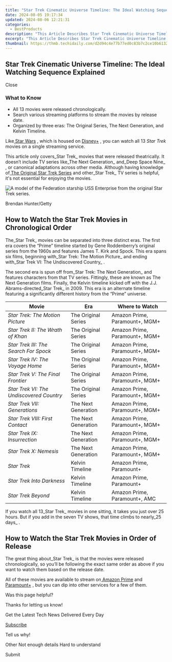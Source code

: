 ```yaml
---
title: "Star Trek Cinematic Universe Timeline: The Ideal Watching Sequence Explained"
date: 2024-08-05 19:17:34
updated: 2024-08-06 12:21:31
categories:
  - BestProducts
description: "This Article Describes Star Trek Cinematic Universe Timeline: The Ideal Watching Sequence Explained"
excerpt: "This Article Describes Star Trek Cinematic Universe Timeline: The Ideal Watching Sequence Explained"
thumbnail: https://thmb.techidaily.com/d2d94c4e77b77ed0c83b7c2ce10b6132329d863043aff159270d3e923d41f323.jpg
---
```


## Star Trek Cinematic Universe Timeline: The Ideal Watching Sequence Explained

Close 

###  What to Know

* All 13 movies were released chronologically.
* Search various streaming platforms to stream the movies by release date.
* Organized by three eras: The Original Series, The Next Generation, and Kelvin Timeline.

 Like[ Star Wars](https://www.lifewire.com/watch-star-wars-movies-in-order-online-5077382) , which is housed on [ Disney+](https://www.lifewire.com/how-to-stream-on-disney-4687015) , you can watch all 13 _Star Trek_ movies on a single streaming service.

 This article only covers_Star Trek_ movies that were released theatrically. It doesn’t include TV series like_The Next Generation_ and_Deep Space Nine_ , or canonical adaptations across other media. Although having knowledge of[ The Original Star Trek Series](https://www.imdb.com/title/tt0060028/) and other_Star Trek_ TV series is helpful, it's not essential for enjoying the movies.

![A model of the Federation starship USS Enterprise from the original Star Trek series. ](https://www.lifewire.com/thmb/IU1LF3WQBM47z_JoXwND7DJey6g=/1500x0/filters:no_upscale():max_bytes(150000):strip_icc():format(webp)/star-trek-uss-enterprise-59cd65818b3f497499a24681f77ae2da.jpg) 

Brendan Hunter/Getty

##  How to Watch the Star Trek Movies in Chronological Order 

 The_Star Trek_ movies can be separated into three distinct eras. The first era covers the “Prime” timeline started by Gene Roddenberry’s original series from the 1960s and features James T. Kirk and Spock. This era spans six films, beginning with_Star Trek: The Motion Picture_ and ending with_Star Trek VI: The Undiscovered Country_ .

 The second era is spun off from_Star Trek: The Next Generation_ and features characters from that TV series. Fittingly, these are known as The Next Generation films. Finally, the Kelvin timeline kicked off with the J.J. Abrams-directed_Star Trek_ in 2009\. This era is an alternate timeline featuring a significantly different history from the “Prime” universe.

| **Movie**                                | **Era**             | **Where to Watch**             |
| ---------------------------------------- | ------------------- | ------------------------------ |
| _Star Trek: The Motion Picture_          | The Original Series | Amazon Prime, Paramount+, MGM+ |
| _Star Trek II: The Wrath of Khan_        | The Original Series | Amazon Prime, Paramount+, MGM+ |
| _Star Trek III: The Search For Spock_    | The Original Series | Amazon Prime, Paramount+, MGM+ |
| _Star Trek IV: The Voyage Home_          | The Original Series | Amazon Prime, Paramount+, MGM+ |
| _Star Trek V: The Final Frontier_        | The Original Series | Amazon Prime, Paramount+, MGM+ |
| _Star Trek VI: The Undiscovered Country_ | The Original Series | Amazon Prime, Paramount+, MGM+ |
| _Star Trek VII: Generations_             | The Next Generation | Amazon Prime, Paramount+, MGM+ |
| _Star Trek VIII: First Contact_          | The Next Generation | Amazon Prime, Paramount+, MGM+ |
| _Star Trek IX: Insurrection_             | The Next Generation | Amazon Prime, Paramount+, MGM+ |
| _Star Trek X: Nemesis_                   | The Next Generation | Amazon Prime, Paramount+, MGM+ |
| _Star Trek_                              | Kelvin Timeline     | Amazon Prime, Paramount+       |
| _Star Trek Into Darkness_                | Kelvin Timeline     | Amazon Prime, Paramount+       |
| _Star Trek Beyond_                       | Kelvin Timeline     | Amazon Prime, Paramount+, AMC  |

 If you watch all 13_Star Trek_ movies in one sitting, it takes you just over 25 hours. But if you add in the seven TV shows, that time climbs to nearly_25 days_ .

##  How to Watch the Star Trek Movies in Order of Release 

 The great thing about_Star Trek_ is that the movies were released chronologically, so you’ll be following the exact same order as above if you want to watch them based on the release date.

 All of these movies are available to stream on[ Amazon Prime](https://www.lifewire.com/amazon-prime-video-4176363) and[ Paramount+](https://www.lifewire.com/cbs-all-access-4155838) , but you can dip into other services for a few of them.

Was this page helpful?

Thanks for letting us know!

 Get the Latest Tech News Delivered Every Day

[ Subscribe ](https://www.lifewire.com/#) 

Tell us why!

 Other  Not enough details  Hard to understand 

 Submit 

<ins class="adsbygoogle"
     style="display:block"
     data-ad-format="autorelaxed"
     data-ad-client="ca-pub-7571918770474297"
     data-ad-slot="1223367746"></ins>



<ins class="adsbygoogle"
     style="display:block"
     data-ad-client="ca-pub-7571918770474297"
     data-ad-slot="8358498916"
     data-ad-format="auto"
     data-full-width-responsive="true"></ins>
